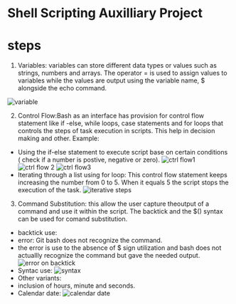 # Shell Scripting Auxilliary Project
# steps
1. Variables: variables can store different data types or values such as strings, numbers and arrays. The operator = is used to assign values  to variables while the values are output using the variable name, $ alongside the echo command.
   
![variable](https://github.com/koleshky1/fajana.kb.pbl/assets/44333161/198e6135-e1ee-4f06-a072-bb298cb15d85)

2. Control Flow:Bash as an interface has provision for control flow statement like if -else, while loops, case statements and for loops that controls the steps of task execution in scripts. This help in decision making and other. Example:
-  Using the if-else statement to execute script base on certain conditions ( check if a number is postive, negative or zero).
![ctrl flow1](https://github.com/koleshky1/fajana.kb.pbl/assets/44333161/f8afb3e7-c52d-45a4-b200-8f5f67f8c704)
![ctrl flow 2](https://github.com/koleshky1/fajana.kb.pbl/assets/44333161/b533334b-d121-47cd-b246-5687705d391d)
![ctrl flow3](https://github.com/koleshky1/fajana.kb.pbl/assets/44333161/5729b1c0-9d44-4c7f-9e70-271fbbc93392)
- Iterating through a list using for loop: This control flow statement keeps increasing the number from 0 to 5. When it equals 5 the script stops the execution of the task.
![iterative steps](https://github.com/koleshky1/fajana.kb.pbl/assets/44333161/7c9fd274-4274-422e-be46-0c9f2e39992f)

3. Command Substitution: this allow the user capture theoutput of a command and use it within the script. The backtick and the $() syntax can be used for comand substitution.
- backtick use:
-  error: Git bash does not recognize the command.
-   the error is use to the absence of $ sign utilization and bash does not actuallly recognize the command but gave the needed output.
  ![error on backtick](https://github.com/koleshky1/fajana.kb.pbl/assets/44333161/f5d5fd19-4eca-4c79-be45-738bf9c4f227)
- Syntac use:
![syntax](https://github.com/koleshky1/fajana.kb.pbl/assets/44333161/f8c3edd6-3edb-4d92-909b-c4af4737bad7)
- Other variants:
-  inclusion of hours, minute and seconds.
-  Calendar date:
![calendar date](https://github.com/koleshky1/fajana.kb.pbl/assets/44333161/6d931298-f69d-470c-9c9e-40c1b4e1e223)




